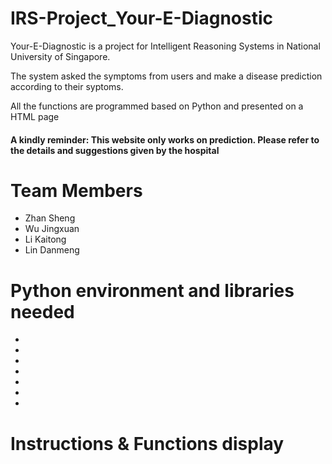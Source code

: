 # IRS-Project_Your-E-Diagnostic

Your-E-Diagnostic is a project for Intelligent Reasoning Systems in National University of Singapore.

The system asked the symptoms from users and make a disease prediction according to their syptoms.

All the functions are programmed based on Python and presented on a HTML page

#### A kindly reminder: This website only works on prediction. Please refer to the details and suggestions given by the hospital

# Team Members
* Zhan Sheng
* Wu Jingxuan
* Li Kaitong
* Lin Danmeng

# Python environment and libraries needed
*
*
*
*
*
*
*

# Instructions & Functions display
